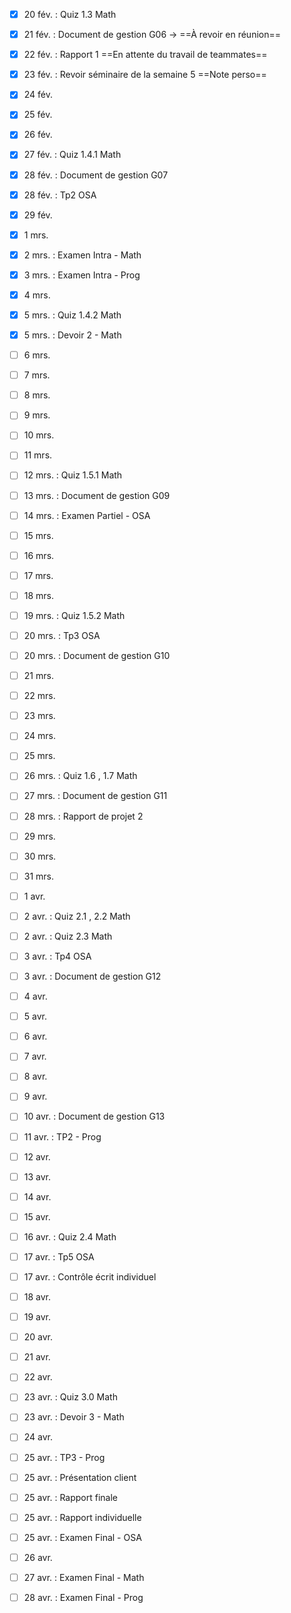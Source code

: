 - [x] 20 fév. : Quiz 1.3 Math
- [x] 21 fév. : Document de gestion G06 -> ==À revoir en réunion==
- [x] 22 fév. : Rapport 1 ==En attente du travail de teammates==
- [x] 23 fév. : Revoir séminaire de la semaine 5 ==Note perso==
- [x] 24 fév.
- [x] 25 fév.
- [x] 26 fév.
- [x] 27 fév. : Quiz 1.4.1 Math
- [x] 28 fév. : Document de gestion G07
- [x] 28 fév. : Tp2 OSA
- [x] 29 fév.

- [x] 1 mrs.
- [x] 2 mrs. : Examen Intra - Math
- [x] 3 mrs. : Examen Intra - Prog
- [x] 4 mrs.
- [x] 5 mrs. : Quiz 1.4.2 Math
- [x] 5 mrs. : Devoir 2 - Math
- [ ] 6 mrs.
- [ ] 7 mrs.
- [ ] 8 mrs.
- [ ] 9 mrs.
- [ ] 10 mrs.
- [ ] 11 mrs.
- [ ] 12 mrs. : Quiz 1.5.1 Math
- [ ] 13 mrs. : Document de gestion G09
- [ ] 14 mrs. : Examen Partiel - OSA
- [ ] 15 mrs.
- [ ] 16 mrs.
- [ ] 17 mrs.
- [ ] 18 mrs.
- [ ] 19 mrs. : Quiz 1.5.2 Math
- [ ] 20 mrs. : Tp3 OSA
- [ ] 20 mrs. : Document de gestion G10
- [ ] 21 mrs.
- [ ] 22 mrs.
- [ ] 23 mrs.
- [ ] 24 mrs.
- [ ] 25 mrs.
- [ ] 26 mrs. : Quiz 1.6 , 1.7 Math
- [ ] 27 mrs. : Document de gestion G11
- [ ] 28 mrs. : Rapport de projet 2
- [ ] 29 mrs.
- [ ] 30 mrs.
- [ ] 31 mrs.

- [ ] 1 avr.
- [ ] 2 avr. : Quiz 2.1 , 2.2 Math
- [ ] 2 avr. : Quiz 2.3 Math
- [ ] 3 avr. : Tp4 OSA 
- [ ] 3 avr. : Document de gestion G12
- [ ] 4 avr.
- [ ] 5 avr.
- [ ] 6 avr.
- [ ] 7 avr.
- [ ] 8 avr.
- [ ] 9 avr.
- [ ] 10 avr. : Document de gestion G13
- [ ] 11 avr. : TP2 - Prog
- [ ] 12 avr.
- [ ] 13 avr.
- [ ] 14 avr.
- [ ] 15 avr.
- [ ] 16 avr. : Quiz 2.4 Math
- [ ] 17 avr. : Tp5 OSA
- [ ] 17 avr. : Contrôle écrit individuel
- [ ] 18 avr.
- [ ] 19 avr.
- [ ] 20 avr.
- [ ] 21 avr.
- [ ] 22 avr.
- [ ] 23 avr. : Quiz 3.0 Math
- [ ] 23 avr. : Devoir 3 - Math
- [ ] 24 avr.
- [ ] 25 avr. : TP3 - Prog
- [ ] 25 avr. : Présentation client
- [ ] 25 avr. : Rapport finale
- [ ] 25 avr. : Rapport individuelle
- [ ] 25 avr. : Examen Final - OSA
- [ ] 26 avr.
- [ ] 27 avr. : Examen Final - Math
- [ ] 28 avr. : Examen Final - Prog

